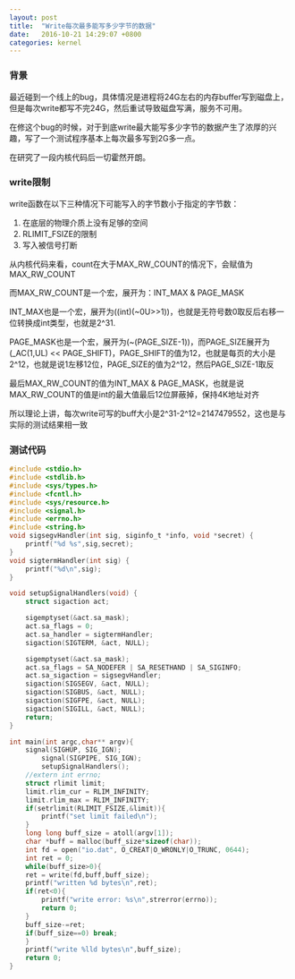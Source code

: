 ```yaml
---
layout: post
title:  "Write每次最多能写多少字节的数据"
date:   2016-10-21 14:29:07 +0800
categories: kernel
---
```


### 背景

最近碰到一个线上的bug，具体情况是进程将24G左右的内存buffer写到磁盘上，但是每次write都写不完24G，然后重试导致磁盘写满，服务不可用。

在修这个bug的时候，对于到底write最大能写多少字节的数据产生了浓厚的兴趣，写了一个测试程序基本上每次最多写到2G多一点。

在研究了一段内核代码后一切霍然开朗。


### write限制

write函数在以下三种情况下可能写入的字节数小于指定的字节数：

1. 在底层的物理介质上没有足够的空间
2. RLIMIT_FSIZE的限制
3. 写入被信号打断

从内核代码来看，count在大于MAX_RW_COUNT的情况下，会赋值为MAX_RW_COUNT

而MAX_RW_COUNT是一个宏，展开为：INT_MAX & PAGE_MASK

INT_MAX也是一个宏，展开为((int)(~0U>>1))，也就是无符号数0取反后右移一位转换成int类型，也就是2^31.

PAGE_MASK也是一个宏，展开为(~(PAGE_SIZE-1))，而PAGE_SIZE展开为(_AC(1,UL) << PAGE_SHIFT)，PAGE_SHIFT的值为12，也就是每页的大小是2^12，也就是说1左移12位，PAGE_SIZE的值为2^12，然后PAGE_SIZE-1取反

最后MAX_RW_COUNT的值为INT_MAX & PAGE_MASK，也就是说MAX_RW_COUNT的值是int的最大值最后12位屏蔽掉，保持4K地址对齐

所以理论上讲，每次write可写的buff大小是2^31-2^12=2147479552，这也是与实际的测试结果相一致

   
### 测试代码

```c
#include <stdio.h>
#include <stdlib.h>
#include <sys/types.h>
#include <fcntl.h>
#include <sys/resource.h>
#include <signal.h>
#include <errno.h>
#include <string.h>
void sigsegvHandler(int sig, siginfo_t *info, void *secret) {
	printf("%d %s",sig,secret);
}
void sigtermHandler(int sig) {
	printf("%d\n",sig);
}

void setupSignalHandlers(void) {
    struct sigaction act;

    sigemptyset(&act.sa_mask);
    act.sa_flags = 0;
    act.sa_handler = sigtermHandler;
    sigaction(SIGTERM, &act, NULL);

    sigemptyset(&act.sa_mask);
    act.sa_flags = SA_NODEFER | SA_RESETHAND | SA_SIGINFO;
    act.sa_sigaction = sigsegvHandler;
    sigaction(SIGSEGV, &act, NULL);
    sigaction(SIGBUS, &act, NULL);
    sigaction(SIGFPE, &act, NULL);
    sigaction(SIGILL, &act, NULL);
    return;
}

int main(int argc,char** argv){
	signal(SIGHUP, SIG_IGN);
    	signal(SIGPIPE, SIG_IGN);
    	setupSignalHandlers();
	//extern int errno;
	struct rlimit limit;
	limit.rlim_cur = RLIM_INFINITY;
	limit.rlim_max = RLIM_INFINITY;
	if(setrlimit(RLIMIT_FSIZE,&limit)){
		printf("set limit failed\n");
	}
	long long buff_size = atoll(argv[1]);
	char *buff = malloc(buff_size*sizeof(char));
	int fd = open("io.dat", O_CREAT|O_WRONLY|O_TRUNC, 0644);
	int ret = 0;
	while(buff_size>0){
	ret = write(fd,buff,buff_size);
	printf("written %d bytes\n",ret);
	if(ret<0){
		printf("write error: %s\n",strerror(errno));
		return 0;
	}
	buff_size-=ret;
	if(buff_size==0) break;
	}
 	printf("write %lld bytes\n",buff_size);
	return 0;
}
```
